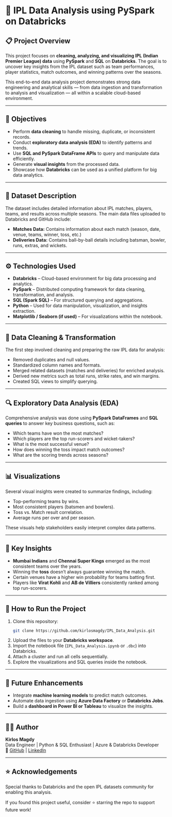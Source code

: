 # 🏏 IPL Data Analysis using PySpark on Databricks

## 📋 Project Overview
This project focuses on **cleaning, analyzing, and visualizing IPL (Indian Premier League) data** using **PySpark** and **SQL** on **Databricks**. The goal is to uncover key insights from the IPL dataset such as team performances, player statistics, match outcomes, and winning patterns over the seasons.

This end-to-end data analysis project demonstrates strong data engineering and analytical skills — from data ingestion and transformation to analysis and visualization — all within a scalable cloud-based environment.

---

## 🎯 Objectives
- Perform **data cleaning** to handle missing, duplicate, or inconsistent records.
- Conduct **exploratory data analysis (EDA)** to identify patterns and trends.
- Use **SQL and PySpark DataFrame APIs** to query and manipulate data efficiently.
- Generate **visual insights** from the processed data.
- Showcase how **Databricks** can be used as a unified platform for big data analytics.

---

## 🧩 Dataset Description
The dataset includes detailed information about IPL matches, players, teams, and results across multiple seasons. The main data files uploaded to Databricks and GitHub include:

- **Matches Data:** Contains information about each match (season, date, venue, teams, winner, toss, etc.)
- **Deliveries Data:** Contains ball-by-ball details including batsman, bowler, runs, extras, and wickets.

---

## ⚙️ Technologies Used
- **Databricks** – Cloud-based environment for big data processing and analytics.
- **PySpark** – Distributed computing framework for data cleaning, transformation, and analysis.
- **SQL (Spark SQL)** – For structured querying and aggregations.
- **Python** – Used for data manipulation, visualization, and insights extraction.
- **Matplotlib / Seaborn (if used)** – For visualizations within the notebook.

---

## 🧼 Data Cleaning & Transformation
The first step involved cleaning and preparing the raw IPL data for analysis:

- Removed duplicates and null values.
- Standardized column names and formats.
- Merged related datasets (matches and deliveries) for enriched analysis.
- Derived new metrics such as total runs, strike rates, and win margins.
- Created SQL views to simplify querying.

---

## 🔍 Exploratory Data Analysis (EDA)
Comprehensive analysis was done using **PySpark DataFrames** and **SQL queries** to answer key business questions, such as:

- Which teams have won the most matches?
- Which players are the top run-scorers and wicket-takers?
- What is the most successful venue?
- How does winning the toss impact match outcomes?
- What are the scoring trends across seasons?

---

## 📊 Visualizations
Several visual insights were created to summarize findings, including:
- Top-performing teams by wins.
- Most consistent players (batsmen and bowlers).
- Toss vs. Match result correlation.
- Average runs per over and per season.

These visuals help stakeholders easily interpret complex data patterns.

---

## 🧠 Key Insights
- **Mumbai Indians** and **Chennai Super Kings** emerged as the most consistent teams over the years.
- Winning the **toss** doesn’t always guarantee winning the match.
- Certain venues have a higher win probability for teams batting first.
- Players like **Virat Kohli** and **AB de Villiers** consistently ranked among top run-scorers.

---

## 🚀 How to Run the Project
1. Clone this repository:
   ```bash
   git clone https://github.com/kirlosmagdy/IPL_Data_Analysis.git
   ```
2. Upload the files to your **Databricks workspace**.
3. Import the notebook file (`IPL_Data_Analysis.ipynb` or `.dbc`) into Databricks.
4. Attach a cluster and run all cells sequentially.
5. Explore the visualizations and SQL queries inside the notebook.

---

## 🔮 Future Enhancements
- Integrate **machine learning models** to predict match outcomes.
- Automate data ingestion using **Azure Data Factory** or **Databricks Jobs**.
- Build a **dashboard in Power BI or Tableau** to visualize the insights.

---

## 👨‍💻 Author
**Kirlos Magdy**  
Data Engineer | Python & SQL Enthusiast | Azure & Databricks Developer  
📎 [GitHub](https://github.com/kirlosmagdy) | [LinkedIn](https://www.linkedin.com/in/kirlosmagdy/)

---

## ⭐ Acknowledgements
Special thanks to Databricks and the open IPL datasets community for enabling this analysis.

If you found this project useful, consider ⭐ starring the repo to support future work!

